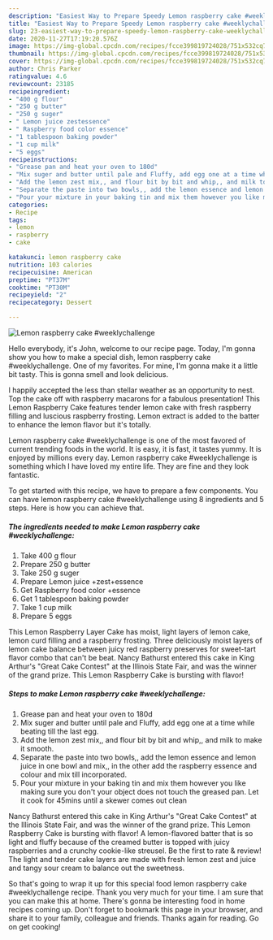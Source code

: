 ```yaml
---
description: "Easiest Way to Prepare Speedy Lemon raspberry cake #weeklychallenge"
title: "Easiest Way to Prepare Speedy Lemon raspberry cake #weeklychallenge"
slug: 23-easiest-way-to-prepare-speedy-lemon-raspberry-cake-weeklychallenge
date: 2020-11-27T17:19:20.576Z
image: https://img-global.cpcdn.com/recipes/fcce399819724028/751x532cq70/lemon-raspberry-cake-weeklychallenge-recipe-main-photo.jpg
thumbnail: https://img-global.cpcdn.com/recipes/fcce399819724028/751x532cq70/lemon-raspberry-cake-weeklychallenge-recipe-main-photo.jpg
cover: https://img-global.cpcdn.com/recipes/fcce399819724028/751x532cq70/lemon-raspberry-cake-weeklychallenge-recipe-main-photo.jpg
author: Chris Parker
ratingvalue: 4.6
reviewcount: 23185
recipeingredient:
- "400 g flour"
- "250 g butter"
- "250 g suger"
- " Lemon juice zestessence"
- " Raspberry food color essence"
- "1 tablespoon baking powder"
- "1 cup milk"
- "5 eggs"
recipeinstructions:
- "Grease pan and heat your oven to 180d"
- "Mix suger and butter until pale and Fluffy, add egg one at a time while beating till the last egg."
- "Add the lemon zest mix,, and flour bit by bit and whip,, and milk to make it smooth."
- "Separate the paste into two bowls,, add the lemon essence and lemon juice in one bowl and mix,, in the other add the raspberry essence and colour and mix till incorporated."
- "Pour your mixture in your baking tin and mix them however you like making sure you don&#39;t your object does not touch the greased pan. Let it cook for 45mins until a skewer comes out clean"
categories:
- Recipe
tags:
- lemon
- raspberry
- cake

katakunci: lemon raspberry cake 
nutrition: 103 calories
recipecuisine: American
preptime: "PT37M"
cooktime: "PT30M"
recipeyield: "2"
recipecategory: Dessert

---
```



![Lemon raspberry cake #weeklychallenge](https://img-global.cpcdn.com/recipes/fcce399819724028/751x532cq70/lemon-raspberry-cake-weeklychallenge-recipe-main-photo.jpg)

Hello everybody, it's John, welcome to our recipe page. Today, I'm gonna show you how to make a special dish, lemon raspberry cake #weeklychallenge. One of my favorites. For mine, I'm gonna make it a little bit tasty. This is gonna smell and look delicious.

I happily accepted the less than stellar weather as an opportunity to nest. Top the cake off with raspberry macarons for a fabulous presentation! This Lemon Raspberry Cake features tender lemon cake with fresh raspberry filling and luscious raspberry frosting. Lemon extract is added to the batter to enhance the lemon flavor but it&#39;s totally.

Lemon raspberry cake #weeklychallenge is one of the most favored of current trending foods in the world. It is easy, it is fast, it tastes yummy. It is enjoyed by millions every day. Lemon raspberry cake #weeklychallenge is something which I have loved my entire life. They are fine and they look fantastic.


To get started with this recipe, we have to prepare a few components. You can have lemon raspberry cake #weeklychallenge using 8 ingredients and 5 steps. Here is how you can achieve that.

<!--inarticleads1-->

##### The ingredients needed to make Lemon raspberry cake #weeklychallenge:

1. Take 400 g flour
1. Prepare 250 g butter
1. Take 250 g suger
1. Prepare  Lemon juice +zest+essence
1. Get  Raspberry food color +essence
1. Get 1 tablespoon baking powder
1. Take 1 cup milk
1. Prepare 5 eggs


This Lemon Raspberry Layer Cake has moist, light layers of lemon cake, lemon curd filling and a raspberry frosting. Three deliciously moist layers of lemon cake balance between juicy red raspberry preserves for sweet-tart flavor combo that can&#39;t be beat. Nancy Bathurst entered this cake in King Arthur&#39;s &#34;Great Cake Contest&#34; at the Illinois State Fair, and was the winner of the grand prize. This Lemon Raspberry Cake is bursting with flavor! 

<!--inarticleads2-->

##### Steps to make Lemon raspberry cake #weeklychallenge:

1. Grease pan and heat your oven to 180d
1. Mix suger and butter until pale and Fluffy, add egg one at a time while beating till the last egg.
1. Add the lemon zest mix,, and flour bit by bit and whip,, and milk to make it smooth.
1. Separate the paste into two bowls,, add the lemon essence and lemon juice in one bowl and mix,, in the other add the raspberry essence and colour and mix till incorporated.
1. Pour your mixture in your baking tin and mix them however you like making sure you don&#39;t your object does not touch the greased pan. Let it cook for 45mins until a skewer comes out clean


Nancy Bathurst entered this cake in King Arthur&#39;s &#34;Great Cake Contest&#34; at the Illinois State Fair, and was the winner of the grand prize. This Lemon Raspberry Cake is bursting with flavor! A lemon-flavored batter that is so light and fluffy because of the creamed butter is topped with juicy raspberries and a crunchy cookie-like streusel. Be the first to rate &amp; review! The light and tender cake layers are made with fresh lemon zest and juice and tangy sour cream to balance out the sweetness. 

So that's going to wrap it up for this special food lemon raspberry cake #weeklychallenge recipe. Thank you very much for your time. I am sure that you can make this at home. There's gonna be interesting food in home recipes coming up. Don't forget to bookmark this page in your browser, and share it to your family, colleague and friends. Thanks again for reading. Go on get cooking!
